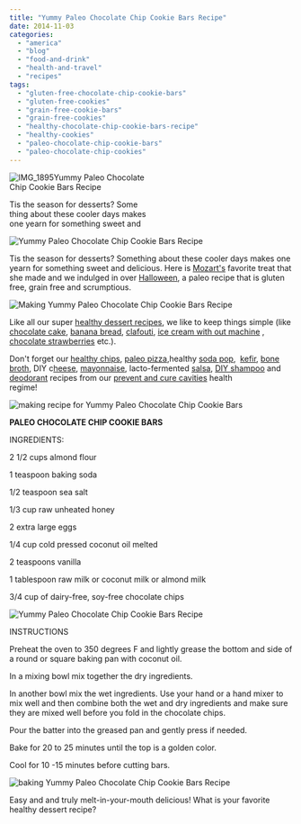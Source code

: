 ```yaml
---
title: "Yummy Paleo Chocolate Chip Cookie Bars Recipe"
date: 2014-11-03
categories: 
  - "america"
  - "blog"
  - "food-and-drink"
  - "health-and-travel"
  - "recipes"
tags: 
  - "gluten-free-chocolate-chip-cookie-bars"
  - "gluten-free-cookies"
  - "grain-free-cookie-bars"
  - "grain-free-cookies"
  - "healthy-chocolate-chip-cookie-bars-recipe"
  - "healthy-cookies"
  - "paleo-chocolate-chip-cookie-bars"
  - "paleo-chocolate-chip-cookies"
---
```


![IMG_1895](https://pub-ac94b3f306b24c0dba4238943c97f2e1.r2.dev/6a00e5502a9507883301b8d0895fc5970c.jpg)Yummy Paleo Chocolate  
Chip Cookie Bars Recipe  
  
Tis the season for desserts? Some  
thing about these cooler days makes  
one yearn for something sweet and

<!--more-->

![ Yummy Paleo Chocolate Chip Cookie Bars Recipe](https://pub-ac94b3f306b24c0dba4238943c97f2e1.r2.dev/6a00e5502a9507883301b8d089660f970c.png)  
  
Tis the season for desserts? Something about these cooler days makes one yearn for something sweet and delicious. Here is [Mozart's](http://soultravelers3new.local/2014/06/wings-mozart-rocks-little-mix-and-lookssings-like-a-pop-star.html "Mozart teen pop singing star") favorite treat that she made and we indulged in over [Halloween](http://soultravelers3new.local/2014/10/halloween-travel-around-the-world.html "Halloween travel around the world"), a paleo recipe that is gluten free, grain free and scrumptious.  
  
![ Making Yummy Paleo Chocolate Chip Cookie Bars Recipe](https://pub-ac94b3f306b24c0dba4238943c97f2e1.r2.dev/6a00e5502a9507883301b8d0896616970c.png)  
  
  
Like all our super [healthy dessert recipes](http://soultravelers3new.local/2013/08/best-healthy-chocolate-ice-cream-recipe-no-machine.html "healthy fast chocolate ice cream recipe paleo no machine"), we like to keep things simple (like [chocolate cake](http://soultravelers3new.local/2013/10/best-chocolate-cake-recipe-ever-and-its-paleo-healthy-grain-free.html "best paleo chocolate cake recipe"), [banana bread](http://soultravelers3new.local/2013/08/healthy-banana-bread-recipe-paleogapsgluten-free.html "banana bread healthy recipe paleo GAPS grain-free"), [clafouti](http://soultravelers3new.local/2013/07/yum-super-healthy-dessert-recipe-paleo-mango-clafouti.html "healthy clafouti paleo dessert"), [ice cream with out machine](http://soultravelers3new.local/2013/05/easy-healthy-homemade-ice-cream-no-machine-.html#more "healthy ice cream no machine") , [chocolate strawberries](http://soultravelers3new.local/2014/03/how-to-recipe-for-chocolate-strawberries-paleo-vegetarian.html "chocolate stawberry recipe paleo and vegan") etc.).  
  
Don't forget our [healthy chips](http://soultravelers3new.local/2013/06/yummy-healthy-chips-recipe.html "healthy chips recipe paleo and vegan"), [paleo pizza](http://soultravelers3new.local/2013/07/best-paleo-pizza-recipe.html "paleo pizza"),healthy [soda pop](http://soultravelers3new.local/2012/09/how-to-make-healthy-soda-pop-even-a-kid-can-do-it-.html "healthy soda pop recipe"),  [kefir](http://soultravelers3new.local/2012/07/-how-to-make-kefir-easy-goats-milk-or-coconut-milk.html "how to make goats milk or coconut kefir"), [bone broth](http://soultravelers3new.local/2012/10/how-to-make-nourishing-bone-broth-recipes-to-heal.html "bone broth recipe"), DIY c[heese](http://soultravelers3new.local/2013/02/how-to-make-diy-goat-cheese-with-kefir.html "how to make cheese"), [mayonnaise](http://soultravelers3new.local/2013/02/how-to-make-homemade-lacto-fermented-mayonnaise.html "DIY mayonnaise recipe"), lacto-fermented [salsa](http://soultravelers3new.local/2012/09/how-to-make-healthy-lacto-fermented-salsa.html "lacto fermented salsa"), [DIY shampoo](http://soultravelers3new.local/2012/09/how-to-make-diy-homemade-shampoo-and-creme-rinse-easy-cheap-healthy.html "DIY shampoo and cream rinse") and [deodorant](http://soultravelers3new.local/2012/09/how-to-make-diy-homemade-deodorant-easy-cheap-healthy.html "DIY homemade deodorant") recipes from our [prevent and cure cavities](http://soultravelers3new.local/2013/03/curing-gum-disease-and-cavities-naturally.html "prevent and cure cavities naturally") health  
regime!  
  
![making recipe for  Yummy Paleo Chocolate Chip Cookie Bars ](https://pub-ac94b3f306b24c0dba4238943c97f2e1.r2.dev/6a00e5502a9507883301bb07a4a024970d.png)  
  
**PALEO CHOCOLATE CHIP COOKIE BARS**  
  
INGREDIENTS:  
  
2 1/2 cups almond flour

1 teaspoon baking soda  
  
1/2 teaspoon sea salt  
  
1/3 cup raw unheated honey  
  
2 extra large eggs  
  
1/4 cup cold pressed coconut oil melted  
  
2 teaspoons vanilla  
  
1 tablespoon raw milk or coconut milk or almond milk  
  
3/4 cup of dairy-free, soy-free chocolate chips  
  
![ Yummy Paleo Chocolate Chip Cookie Bars Recipe](https://pub-ac94b3f306b24c0dba4238943c97f2e1.r2.dev/6a00e5502a9507883301b8d089662f970c.png)  
  
  
INSTRUCTIONS  
  
Preheat the oven to 350 degrees F and lightly grease the bottom and side of a round or square baking pan with coconut oil.  
  
In a mixing bowl mix together the dry ingredients.  
  
In another bowl mix the wet ingredients. Use your hand or a hand mixer to mix well and then combine both the wet and dry ingredients and make sure they are mixed well before you fold in the chocolate chips.  
  
Pour the batter into the greased pan and gently press if needed.  
  
Bake for 20 to 25 minutes until the top is a golden color.  
  
Cool for 10 -15 minutes before cutting bars.  
  
![baking  Yummy Paleo Chocolate Chip Cookie Bars Recipe](https://pub-ac94b3f306b24c0dba4238943c97f2e1.r2.dev/6a00e5502a9507883301b8d0896635970c.png)  
  
Easy and and truly melt-in-your-mouth delicious! What is your favorite healthy dessert recipe?
